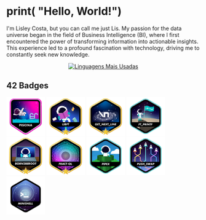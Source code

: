 <h1>
print( "Hello, World!")
</h1>

I'm Lisley Costa, but you can call me just Lis. My passion for the data universe began in the field of Business Intelligence (BI), where I first encountered the power of transforming information into actionable insights. This experience led to a profound fascination with technology, driving me to constantly seek new knowledge. 

<div align="center">
  <a href="https://github.com/solismesmo">
    <img src="https://github-readme-stats.vercel.app/api/top-langs/?username=solismesmo&layout=compact&theme=dracula" alt="Linguagens Mais Usadas" />
  </a>
</div>

## 42 Badges

<a href="https://github.com/solismesmo/42_Piscine"><img src='https://github.com/solismesmo/solismesmo/blob/main/42_badges/piscine.png' usemap="" alt='Hi' width="100"/></a>
<a href="https://github.com/solismesmo/42_Libft"><img src='https://github.com/solismesmo/solismesmo/blob/main/42_badges/libftm.png' usemap="" alt='Hi' width="100"/></a>
<a href="https://github.com/solismesmo/42_GNL"><img src='https://github.com/solismesmo/solismesmo/blob/main/42_badges/get_next_linem.png' usemap="" alt='Hi' width="100"/></a>
<a href="https://github.com/solismesmo/42_Printf"><img src='https://github.com/solismesmo/solismesmo/blob/main/42_badges/ft_printfe.png' usemap="" alt='Hi' width="100"/></a> 
<a href="https://github.com/solismesmo/42_BTBR"><img src='https://github.com/solismesmo/solismesmo/blob/main/42_badges/born2berootm.png' usemap="" alt='Hi' width="100"/></a>
<a href="https://github.com/solismesmo/42_Fractol"><img src='https://github.com/solismesmo/solismesmo/blob/main/42_badges/fract-olm.png' usemap="" alt='Hi' width="100"/></a>
<a href="https://github.com/solismesmo/42_Pipex"><img src='https://github.com/solismesmo/solismesmo/blob/main/42_badges/pipexe.png' usemap="" alt='Hi' width="100"/></a>
<a href="https://github.com/solismesmo/42_PS"><img src='https://github.com/solismesmo/solismesmo/blob/main/42_badges/push_swape.png' usemap="" alt='Hi' width="100"/></a>
<a href="https://github.com/solismesmo/42_Minishell"><img src='https://github.com/solismesmo/solismesmo/blob/main/42_badges/minishell.png' usemap="" alt='Hi' width="100"/></a>
